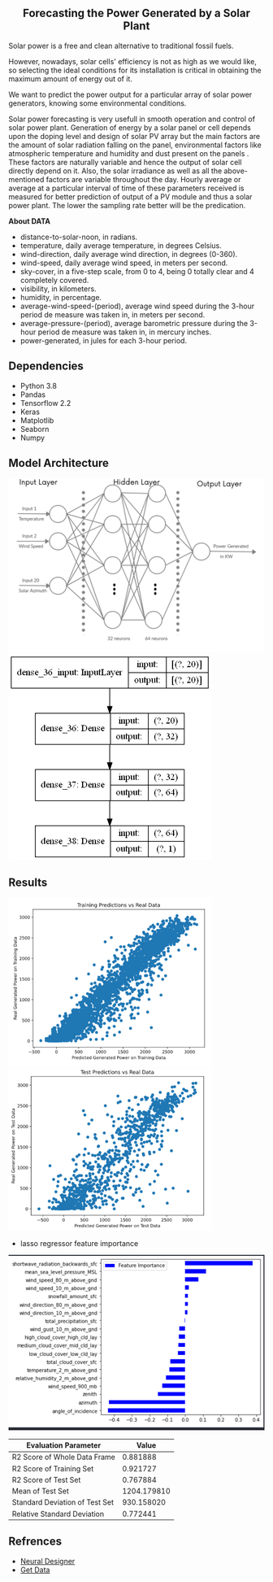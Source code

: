 <h2 align=center> Forecasting the Power Generated by a Solar Plant </h2>

Solar power is a free and clean alternative to traditional fossil fuels.

However, nowadays, solar cells' efficiency is not as high as we would like, so selecting the ideal conditions for its installation is critical in obtaining the maximum amount of energy out of it.

We want to predict the power output for a particular array of solar power generators, knowing some environmental conditions.

Solar power forecasting is  very usefull in smooth operation and control of solar power plant. Generation of energy by a solar panel or cell depends upon the doping level  and design of solar PV array but  the main factors are the amount of solar radiation falling on the panel, environmental factors like atmospheric temperature and humidity  and  dust present on the panels .  These factors are naturally variable  and hence the output of solar cell  directly depend on it. Also, the solar irradiance as well as all the above-mentioned factors are variable throughout the day. Hourly average or average at a particular interval of time of these parameters received is measured for better prediction of output of a PV module and thus a solar power plant. The lower  the  sampling rate better will be the predication.

**About DATA**
* distance-to-solar-noon, in radians.
* temperature, daily average temperature, in degrees Celsius.
* wind-direction, daily average wind direction, in degrees (0-360).
* wind-speed, daily average wind speed, in meters per second.
* sky-cover, in a five-step scale, from 0 to 4, being 0 totally clear and 4 completely covered.
* visibility, in kilometers.
* humidity, in percentage.
* average-wind-speed-(period), average wind speed during the 3-hour period de measure was taken in, in meters per second.
* average-pressure-(period), average barometric pressure during the 3-hour period de measure was taken in, in mercury inches.
* power-generated, in jules for each 3-hour period.

Dependencies
---------
* Python 3.8
* Pandas 
* Tensorflow 2.2
* Keras
* Matplotlib
* Seaborn
* Numpy

Model Architecture
--------
<p float="left">
  <img src="results/Network%20Architecture.png" alt="drawing" width="600"/>
  <img src="results/spfnet_model.png" alt="drawing">
</p>

Results
-------
<p float="left">
  <img src="results/train%20pred%20vs%20real%20data.png" alt="drawing" width="400"/>
  <img src="results/test%20pred%20vs%20real%20data.png" alt="drawing" width="400"/>
</p>

- lasso regressor feature importance

![alt](results/lasso%20regressor%20feature%20importance.png)

| Evaluation Parameter  | Value  |
| --------- | -------|
|R2 Score of Whole Data Frame	|0.881888|
|R2 Score of Training Set|	0.921727|
|R2 Score of Test Set|	0.767884|
|Mean of Test Set|	1204.179810|
|Standard Deviation of Test Set	|930.158020|
|Relative Standard Deviation	|0.772441|

Refrences
------
- [Neural Designer](https://www.neuraldesigner.com/)
- [Get Data](https://www.neuraldesigner.com/files/datasets/solarpowergeneration.csv)
